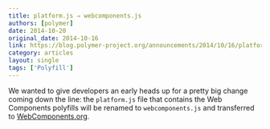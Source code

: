 ```yaml
---
title: platform.js ⇒ webcomponents.js
authors: [polymer]
date: 2014-10-20
original_date: 2014-10-16
link: https://blog.polymer-project.org/announcements/2014/10/16/platform-becomes-webcomponents/
category: articles
layout: single
tags: ['Polyfill']
---
```


We wanted to give developers an early heads up for a pretty big change coming
down the line: the `platform.js` file that contains the Web Components polyfills
will be renamed to `webcomponents.js` and transferred to
[WebComponents.org](http://webcomponents.org/polyfills/).

<!-- Excerpt -->

